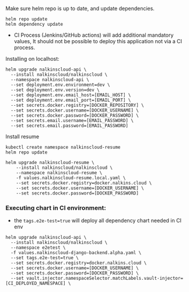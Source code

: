 
Make sure helm repo is up to date, and update dependencies.
```shell script
helm repo update
helm dependency update
```
* CI Process (Jenkins/GitHub actions) will add additional mandatory values,
    It should not be possible to deploy this application not via a CI process.

Installing on localhost:
```shell script
helm upgrade nalkinscloud-api \
  --install nalkinscloud/nalkinscloud \
  --namespace nalkinscloud-api \
  --set deployment.env.environment=dev \
  --set deployment.env.version=dev \
  --set deployment.env.email_host=[EMAIL_HOST] \
  --set deployment.env.email_port=[EMAIL_PORT] \
  --set secrets.docker.registry=[DOCKER_REPOSITORY] \
  --set secrets.docker.username=[DOCKER_USERNAME] \
  --set secrets.docker.password=[DOCKER_PASSWORD] \
  --set secrets.email.username=[EMAIL_PASSWORD] \
  --set secrets.email.password=[EMAIL_PASSWORD]
```

Install resume
```shell script
kubectl create namespace nalkinscloud-resume
helm repo update

helm upgrade nalkinscloud-resume \
    --install nalkinscloud/nalkinscloud \
    --namespace nalkinscloud-resume \
    -f values.nalkinscloud-resume.local.yaml \
    --set secrets.docker.registry=docker.nalkins.cloud \
    --set secrets.docker.username=[DOCKER_USERNAME] \
    --set secrets.docker.password=[DOCKER_PASSWORD]
```

### Executing chart in CI environment:
* the `tags.e2e-test=true` will deploy all dependency chart needed in CI env
```shell script
helm upgrade nalkinscloud-api \
  --install nalkinscloud/nalkinscloud \
  --namespace e2etest \
  -f values.nalkinscloud-django-backend.alpha.yaml \
  --set tags.e2e-test=true \
  --set secrets.docker.registry=docker.nalkins.cloud \
  --set secrets.docker.username=[DOCKER_USERNAME] \
  --set secrets.docker.password=[DOCKER_PASSWORD] \
  --set vault.injector.namespaceSelector.matchLabels.vault-injector=[CI_DEPLOYED_NAMESPACE] \
  
```
